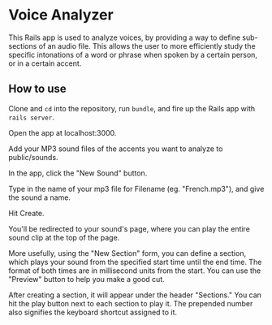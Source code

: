# Voice Analyzer

This Rails app is used to analyze voices, by providing a way to define sub-sections of an audio file. This allows the user to more efficiently study the specific intonations of a word or phrase when spoken by a certain person, or in a certain accent.

## How to use

Clone and `cd` into the repository, run `bundle`, and fire up the Rails app with `rails server`.

Open the app at localhost:3000.

Add your MP3 sound files of the accents you want to analyze to public/sounds.

In the app, click the "New Sound" button.

Type in the name of your mp3 file for Filename (eg. "French.mp3"), and give the sound a name.

Hit Create.

You'll be redirected to your sound's page, where you can play the entire sound clip at the top of the page.

More usefully, using the "New Section" form, you can define a section, which plays your sound from the specified start time until the end time. The format of both times are in millisecond units from the start. You can use the "Preview" button to help you make a good cut.

After creating a section, it will appear under the header "Sections." You can hit the play button next to each section to play it. The prepended number also signifies the keyboard shortcut assigned to it.
